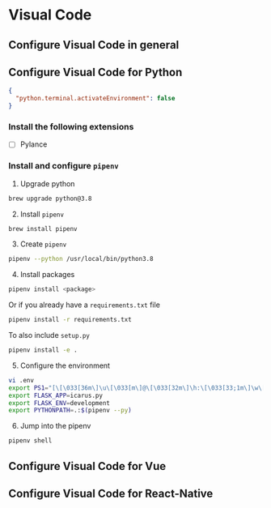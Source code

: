 # Visual Code

## Configure Visual Code in general

## Configure Visual Code for Python

```json
{
  "python.terminal.activateEnvironment": false
}
```

### Install the following extensions

- [ ] Pylance

### Install and configure `pipenv`

1. Upgrade python

```bash
brew upgrade python@3.8
```

2. Install `pipenv`

```bash
brew install pipenv
```

3. Create `pipenv`

```bash
pipenv --python /usr/local/bin/python3.8
```

4. Install packages

```bash
pipenv install <package>
```

Or if you already have a `requirements.txt` file

```bash
pipenv install -r requirements.txt
```

To also include `setup.py`

```bash
pipenv install -e .
```

5. Configure the environment

```bash
vi .env
export PS1="[\[\033[36m\]\u\[\033[m\]@\[\033[32m\]\h:\[\033[33;1m\]\w\[\033[m\]]\$ "
export FLASK_APP=icarus.py
export FLASK_ENV=development
export PYTHONPATH=.:$(pipenv --py)
```

6. Jump into the pipenv

```bash
pipenv shell
```

## Configure Visual Code for Vue

## Configure Visual Code for React-Native
